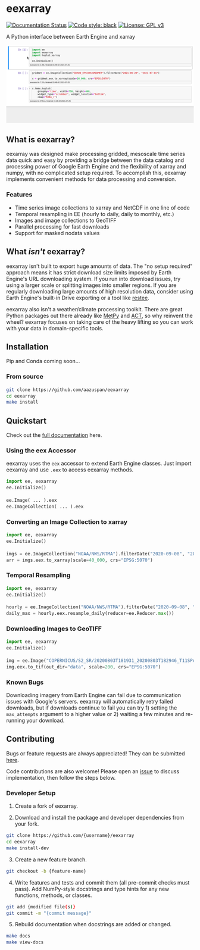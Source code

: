 # eexarray
[![Documentation Status](https://readthedocs.org/projects/eexarray/badge/?version=latest&style=flat)](https://eexarray.readthedocs.io/en/latest/?badge=latest)
[![Code style: black](https://img.shields.io/badge/code%20style-black-000000.svg)](https://github.com/psf/black)
[![License: GPL v3](https://img.shields.io/badge/License-GPLv3-blue.svg)](https://www.gnu.org/licenses/gpl-3.0)

A Python interface between Earth Engine and xarray

![demo](docs/_static/demo_001.gif)

## What is eexarray?
eexarray was designed make processing gridded, mesoscale time series data quick and easy by providing a bridge between the data catalog and processing power of Google Earth Engine and the flexibility of xarray and numpy, with no complicated setup required. To accomplish this, eexarray implements convenient methods for data processing and conversion.

### Features
- Time series image collections to xarray and NetCDF in one line of code
- Temporal resampling in EE (hourly to daily, daily to monthly, etc.)
- Images and image collections to GeoTIFF
- Parallel processing for fast downloads
- Support for masked nodata values

## What *isn't* eexarray?
eexarray isn't built to export huge amounts of data. The "no setup required" approach means it has strict download size limits imposed by Earth Engine's URL downloading system. If you run into download issues, try using a larger scale or splitting images into smaller regions. If you are regularly downloading large amounts of high resolution data, consider using Earth Engine's built-in Drive exporting or a tool like [restee](https://github.com/KMarkert/restee).

eexarray also isn't a weather/climate processing toolkit. There are great Python packages out there already like [MetPy](https://github.com/Unidata/MetPy) and [ACT](https://github.com/ARM-DOE/ACT), so why reinvent the wheel? eexarray focuses on taking care of the heavy lifting so you can work with your data in domain-specific tools. 

## Installation

Pip and Conda coming soon...

### From source
```bash
git clone https://github.com/aazuspan/eexarray
cd eexarray
make install
```

## Quickstart

Check out the [full documentation](https://eexarray.readthedocs.io/en/latest/) here.


### Using the eex Accessor

eexarray uses the `eex` accessor to extend Earth Engine classes. Just import eexarray and use `.eex` to access eexarray methods.

```python
import ee, eexarray
ee.Initialize()

ee.Image( ... ).eex
ee.ImageCollection( ... ).eex
```

### Converting an Image Collection to xarray

```python
import ee, eexarray
ee.Initialize()

imgs = ee.ImageCollection("NOAA/NWS/RTMA").filterDate("2020-09-08", "2020-09-15")
arr = imgs.eex.to_xarray(scale=40_000, crs="EPSG:5070")
```

### Temporal Resampling
```python
import ee, eexarray
ee.Initialize()

hourly = ee.ImageCollection("NOAA/NWS/RTMA").filterDate("2020-09-08", "2020-09-15")
daily_max = hourly.eex.resample_daily(reducer=ee.Reducer.max())
```

### Downloading Images to GeoTIFF
```python
import ee, eexarray
ee.Initialize()

img = ee.Image("COPERNICUS/S2_SR/20200803T181931_20200803T182946_T11SPA")
img.eex.to_tif(out_dir="data", scale=200, crs="EPSG:5070")
```

### Known Bugs
Downloading imagery from Earth Engine can fail due to communication issues with Google's servers. eexarray will automatically retry failed downloads, but if downloads continue to fail you can try 1) setting the `max_attempts` argument to a higher value or 2) waiting a few minutes and re-running your download.

## Contributing
Bugs or feature requests are always appreciated! They can be submitted [here](https://github.com/aazuspan/eexarray/issues). 

Code contributions are also welcome! Please open an [issue](https://github.com/aazuspan/eexarray/issues) to discuss implementation, then follow the steps below.

### Developer Setup
1. Create a fork of eexarray.

2. Download and install the package and developer dependencies from your fork.
```bash
git clone https://github.com/{username}/eexarray
cd eexarray
make install-dev
```

3. Create a new feature branch.
```bash
git checkout -b {feature-name}
```

4. Write features and tests and commit them (all pre-commit checks must pass). Add NumPy-style docstrings and type hints for any new functions, methods, or classes.

```bash
git add {modified file(s)}
git commit -m "{commit message}"
```

5. Rebuild documentation when docstrings are added or changed.
```bash
make docs
make view-docs
```
